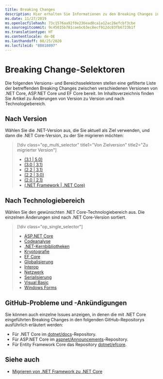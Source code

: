 ```yaml
---
title: Breaking Changes
description: Hier erhalten Sie Informationen zu den Breaking Changes in den verschiedenen .NET Core-Versionen.
ms.date: 11/27/2019
ms.openlocfilehash: 73c1576aa92f0e236ead0ca1a12ac26efcbf3cbe
ms.sourcegitcommit: 9c45035b781caebc63ec8ecf912dc83fb6723b1f
ms.translationtype: HT
ms.contentlocale: de-DE
ms.lasthandoff: 08/25/2020
ms.locfileid: "88810897"
---
```

# <a name="breaking-change-selectors"></a>Breaking Change-Selektoren

Die folgenden Versions- und Bereichsselektoren stellen eine gefilterte Liste der betreffenden Breaking Changes zwischen verschiedenen Versionen von .NET Core, ASP.NET Core und EF Core bereit. Im Inhaltsverzeichnis finden Sie Artikel zu Änderungen von Version zu Version und nach Technologiebereich.

## <a name="by-version"></a>Nach Version

Wählen Sie die .NET-Version aus, die Sie aktuell als Ziel verwenden, und dann die .NET Core-Version, zu der Sie migrieren möchten:

> [!div class="op_multi_selector" title1="Von Zielversion" title2="Zu migrierter Version"]
>
> - [(3.1 | 5.0)](3.1-5.0.md)
> - [(3.0 | 3.1)](3.0-3.1.md)
> - [(2.2 | 3.1)](2.2-3.1.md)
> - [(2.2 | 3.0)](2.2-3.0.md)
> - [(2.0 | 2.1)](2.0-2.1.md)
> - [(.NET Framework | .NET Core)](fx-core.md)

## <a name="by-technology-area"></a>Nach Technologiebereich

Wählen Sie den gewünschten .NET Core-Technologiebereich aus. Die einzelnen Änderungen sind nach .NET Core-Version sortiert.

> [!div class="op_single_selector"]
>
> - [ASP.NET Core](aspnetcore.md)
> - [Codeanalyse](code-analysis.md)
> - [.NET-Kernbibliotheken](corefx.md)
> - [Kryptografie](cryptography.md)
> - [EF Core](/ef/core/what-is-new/ef-core-3.0/breaking-changes)
> - [Globalisierung](globalization.md)
> - [Interop](interop.md)
> - [Netzwerk](networking.md)
> - [Serialisierung](serialization.md)
> - [Visual Basic](visualbasic.md)
> - [Windows Forms](winforms.md)

## <a name="github-issues-and-announcements"></a>GitHub-Probleme und -Ankündigungen

Sie können auch einzelne Issues anzeigen, in denen die mit .NET Core eingeführten Breaking Changes in den folgenden GitHub-Repositorys ausführlich erläutert werden:

- Für .NET Core im [dotnet/docs](https://github.com/dotnet/docs/issues?q=is%3Aissue+label%3Abreaking-change)-Repository.
- Für ASP.NET Core im [aspnet/Announcements](https://github.com/aspnet/Announcements/issues?q=is%3Aissue+is%3Aopen+label%3A%22Breaking+change%22+label%3A3.0.0)-Repository.
- Für Entity Framework Core das Repository [dotnet/efcore](https://github.com/dotnet/efcore/issues?q=is%3Aopen+is%3Aissue+label%3Abreaking-change).

## <a name="see-also"></a>Siehe auch

- [Migrieren von .NET Framework zu .NET Core](../porting/index.md)
